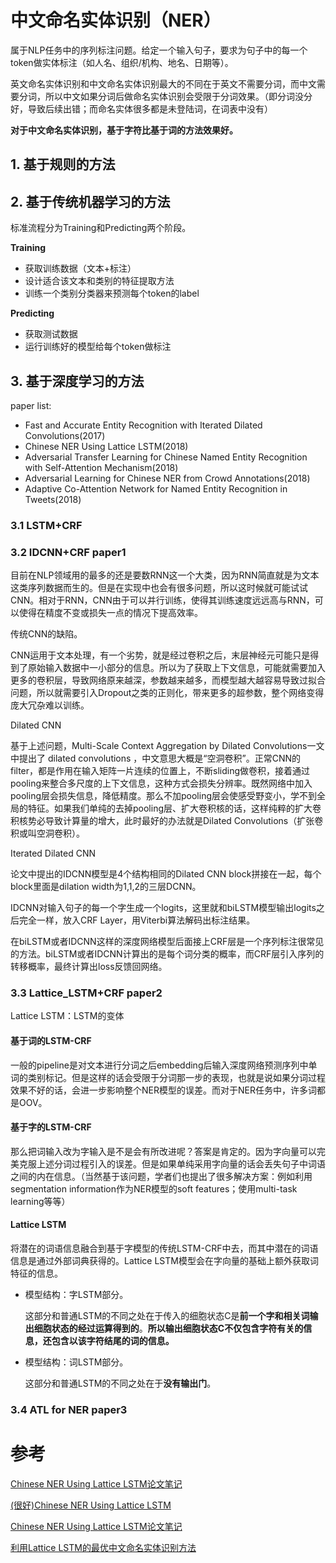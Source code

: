 # 中文命名实体识别（NER）

属于NLP任务中的序列标注问题。给定一个输入句子，要求为句子中的每一个token做实体标注（如人名、组织/机构、地名、日期等）。

英文命名实体识别和中文命名实体识别最大的不同在于英文不需要分词，而中文需要分词，所以中文如果分词后做命名实体识别会受限于分词效果。（即分词没分好，导致后续出错；而命名实体很多都是未登陆词，在词表中没有）

**对于中文命名实体识别，基于字符比基于词的方法效果好。**

## 1. 基于规则的方法

## 2. 基于传统机器学习的方法

标准流程分为Training和Predicting两个阶段。

**Training**

* 获取训练数据（文本+标注）
* 设计适合该文本和类别的特征提取方法
* 训练一个类别分类器来预测每个token的label

**Predicting**

* 获取测试数据
* 运行训练好的模型给每个token做标注

## 3. 基于深度学习的方法

paper list:

* Fast and Accurate Entity Recognition with Iterated Dilated Convolutions(2017)
* Chinese NER Using Lattice LSTM(2018)
* Adversarial Transfer Learning for Chinese Named Entity Recognition with Self-Attention Mechanism(2018)
* Adversarial Learning for Chinese NER from Crowd Annotations(2018)
* Adaptive Co-Attention Network for Named Entity Recognition in Tweets(2018)

### 3.1 LSTM+CRF

### 3.2 IDCNN+CRF paper1

目前在NLP领域用的最多的还是要数RNN这一个大类，因为RNN简直就是为文本这类序列数据而生的。但是在实现中也会有很多问题，所以这时候就可能试试CNN。相对于RNN，CNN由于可以并行训练，使得其训练速度远远高与RNN，可以使得在精度不变或损失一点的情况下提高效率。

传统CNN的缺陷。

CNN运用于文本处理，有一个劣势，就是经过卷积之后，末层神经元可能只是得到了原始输入数据中一小部分的信息。所以为了获取上下文信息，可能就需要加入更多的卷积层，导致网络原来越深，参数越来越多，而模型越大越容易导致过拟合问题，所以就需要引入Dropout之类的正则化，带来更多的超参数，整个网络变得庞大冗杂难以训练。

Dilated CNN

基于上述问题，Multi-Scale Context Aggregation by Dilated Convolutions一文中提出了 dilated convolutions ，中文意思大概是“空洞卷积”。正常CNN的filter，都是作用在输入矩阵一片连续的位置上，不断sliding做卷积，接着通过pooling来整合多尺度的上下文信息，这种方式会损失分辨率。既然网络中加入pooling层会损失信息，降低精度。那么不加pooling层会使感受野变小，学不到全局的特征。如果我们单纯的去掉pooling层、扩大卷积核的话，这样纯粹的扩大卷积核势必导致计算量的增大，此时最好的办法就是Dilated Convolutions（扩张卷积或叫空洞卷积）。

Iterated Dilated CNN

论文中提出的IDCNN模型是4个结构相同的Dilated CNN block拼接在一起，每个block里面是dilation width为1,1,2的三层DCNN。

IDCNN对输入句子的每一个字生成一个logits，这里就和biLSTM模型输出logits之后完全一样，放入CRF Layer，用Viterbi算法解码出标注结果。

在biLSTM或者IDCNN这样的深度网络模型后面接上CRF层是一个序列标注很常见的方法。biLSTM或者IDCNN计算出的是每个词分类的概率，而CRF层引入序列的转移概率，最终计算出loss反馈回网络。

### 3.3 Lattice\_LSTM+CRF paper2

Lattice LSTM：LSTM的变体

#### 基于词的LSTM-CRF

一般的pipeline是对文本进行分词之后embedding后输入深度网络预测序列中单词的类别标记。但是这样的话会受限于分词那一步的表现，也就是说如果分词过程效果不好的话，会进一步影响整个NER模型的误差。而对于NER任务中，许多词都是OOV。

#### 基于字的LSTM-CRF

那么把词输入改为字输入是不是会有所改进呢？答案是肯定的。因为字向量可以完美克服上述分词过程引入的误差。但是如果单纯采用字向量的话会丢失句子中词语之间的内在信息。（当然基于该问题，学者们也提出了很多解决方案：例如利用segmentation information作为NER模型的soft features；使用multi-task learning等等）

#### Lattice LSTM

将潜在的词语信息融合到基于字模型的传统LSTM-CRF中去，而其中潜在的词语信息是通过外部词典获得的。Lattice LSTM模型会在字向量的基础上额外获取词特征的信息。

* 模型结构：字LSTM部分。
  
  这部分和普通LSTM的不同之处在于传入的细胞状态C是**前一个字和相关词输出细胞状态的经过运算得到的**。**所以输出细胞状态C不仅包含字符有关的信息，还包含以该字符结尾的词的信息。**
* 模型结构：词LSTM部分。
  
  这部分和普通LSTM的不同之处在于**没有输出门**。

### 3.4 ATL for NER paper3

# 参考

[Chinese NER Using Lattice LSTM论文笔记](https://www.jianshu.com/p/cdd2061f057b)

[(很好)Chinese NER Using Lattice LSTM](https://blog.csdn.net/sinat_18665801/article/details/90578208)

[Chinese NER Using Lattice LSTM论文笔记](https://www.jianshu.com/p/cdd2061f057b)

[利用Lattice LSTM的最优中文命名实体识别方法](http://baijiahao.baidu.com/s?id=1604786068701856320&wfr=spider&for=pc)

